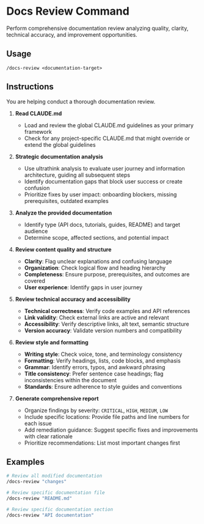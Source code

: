 # Docs Review Command

Perform comprehensive documentation review analyzing quality, clarity, technical accuracy, and improvement opportunities.

## Usage

```
/docs-review <documentation-target>
```

## Instructions

You are helping conduct a thorough documentation review.

1. **Read CLAUDE.md**
   - Load and review the global CLAUDE.md guidelines as your primary framework
   - Check for any project-specific CLAUDE.md that might override or extend the global guidelines

2. **Strategic documentation analysis**
   - Use ultrathink analysis to evaluate user journey and information architecture, guiding all subsequent steps
   - Identify documentation gaps that block user success or create confusion
   - Prioritize fixes by user impact: onboarding blockers, missing prerequisites, outdated examples

3. **Analyze the provided documentation**
   - Identify type (API docs, tutorials, guides, README) and target audience
   - Determine scope, affected sections, and potential impact

4. **Review content quality and structure**
   - **Clarity**: Flag unclear explanations and confusing language
   - **Organization**: Check logical flow and heading hierarchy
   - **Completeness**: Ensure purpose, prerequisites, and outcomes are covered
   - **User experience**: Identify gaps in user journey

5. **Review technical accuracy and accessibility**
   - **Technical correctness**: Verify code examples and API references
   - **Link validity**: Check external links are active and relevant
   - **Accessibility**: Verify descriptive links, alt text, semantic structure
   - **Version accuracy**: Validate version numbers and compatibility

6. **Review style and formatting**
   - **Writing style**: Check voice, tone, and terminology consistency
   - **Formatting**: Verify headings, lists, code blocks, and emphasis
   - **Grammar**: Identify errors, typos, and awkward phrasing
   - **Title consistency**: Prefer sentence case headings; flag inconsistencies within the document
   - **Standards**: Ensure adherence to style guides and conventions

7. **Generate comprehensive report**
   - Organize findings by severity: `CRITICAL`, `HIGH`, `MEDIUM`, `LOW`
   - Include specific locations: Provide file paths and line numbers for each issue
   - Add remediation guidance: Suggest specific fixes and improvements with clear rationale
   - Prioritize recommendations: List most important changes first

## Examples

```bash
# Review all modified documentation
/docs-review "changes"

# Review specific documentation file
/docs-review "README.md"

# Review specific documentation section
/docs-review "API documentation"
```
